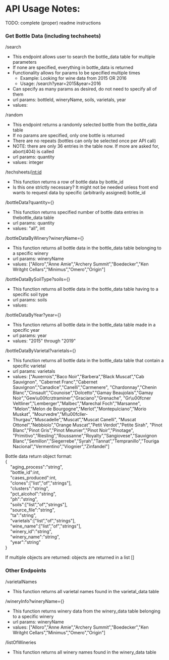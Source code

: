 # API Usage Notes:

TODO: complete (proper) readme instructions 


### Get Bottle Data (including techsheets)
/search
* This endpoint allows user to search the bottle_data table for multiple parameters
* If none are specified, everything in bottle_data is returned
* Functionality allows for params to be specified multiple times
    * Example: Looking for wine data from 2015 OR 2016
    * Usage: /search?year=2015&year=2016
* Can specify as many params as desired, do not need to specify all of them
* url params: bottleId, wineryName, soils, varietals, year
* values:

/random
* This endpoint returns a randomly selected bottle from the bottle_data table
* If no params are specified, only one bottle is returned
* There are no repeats (bottles can only be selected once per API call)
* NOTE: there are only 36 entries in the table now. If more are asked for, abort(404) is called
* url params: quantity
* values: integer

/techsheets/<int:id>
* This function returns a row of bottle data by bottle_id
* Is this one strictly necessary? It might not be needed unless front end wants to request data by specific (arbitrarily assigned) bottle_id

/bottleData?quantity={}
* This function returns specified number of bottle data entries in thebottle_data table
* url params: quantity
* values: "all", int

/bottleDataByWinery?wineryName={}
* This function returns all bottle data in the bottle_data table belonging to a specific winery
* url params: wineryName
* values: ["Alloro","Anne Amie","Archery Summit","Boedecker","Ken Writght Cellars","Minimus","Omero","Origin"]

/bottleDataBySoilType?soils={}
* This function returns all bottle data in the bottle_data table having to a specific soil type
* url params: soils
* values:

/bottleDataByYear?year={}
* This function returns all bottle data in the bottle_data table made in a specific year
* url params: year
* values: "2015" through "2019"

/bottleDataByVarietal?varietals={}
* This function returns all bottle data in the bottle_data table that contain a specific varietal
* url params: varietals
* values: ["Auxerrois","Baco Noir","Barbera","Black Muscat","Cab Sauvignon", "Cabernet Franc","Cabernet Sauvignon","Canadice","Canelli","Carmenere", "Chardonnay","Chenin Blanc","Cinsault","Counoise","Dolcetto","Gamay Beaujolais","Gamay Noir","Gew\u00fcrztraminer","Graciano","Grenache", "Gr\u00fcner Veltliner","Lemberger","Malbec","Marechal Foch","Marsanne", "Melon","Melon de Bourgogne","Merlot","Montepulciano","Morio Muskat", "Mourvedre","M\u00fcller-Thurgau","Muscadelle","Muscat","Muscat Canelli", "Muscat Ottonel","Nebbiolo","Orange Muscat","Petit Verdot","Petite Sirah", "Pinot Blanc","Pinot Gris","Pinot Meunier","Pinot Noir","Pinotage", "Primitivo","Riesling","Roussanne","Royalty","Sangiovese","Sauvignon Blanc","Semillon","Siegerrebe","Syrah","Tannat","Tempranillo","Touriga Nacional","Vermentino","Viognier","Zinfandel"]

Bottle data return object format:  
{  
&nbsp;&nbsp;&nbsp;&nbsp;"aging_process":"string",  
&nbsp;&nbsp;&nbsp;&nbsp;"bottle_id":int,  
&nbsp;&nbsp;&nbsp;&nbsp;"cases_produced":int,  
&nbsp;&nbsp;&nbsp;&nbsp;"clones":["list","of","strings"],  
&nbsp;&nbsp;&nbsp;&nbsp;"clusters":"string",  
&nbsp;&nbsp;&nbsp;&nbsp;"pct_alcohol":"string",  
&nbsp;&nbsp;&nbsp;&nbsp;"ph":"string",  
&nbsp;&nbsp;&nbsp;&nbsp;"soils":["list","of","strings"],  
&nbsp;&nbsp;&nbsp;&nbsp;"source_file":"string",  
&nbsp;&nbsp;&nbsp;&nbsp;"ta":"string",  
&nbsp;&nbsp;&nbsp;&nbsp;"varietals":["list","of","strings"],   
&nbsp;&nbsp;&nbsp;&nbsp;"wine_name":["list","of","strings"],  
&nbsp;&nbsp;&nbsp;&nbsp;"winery_id":"string",  
&nbsp;&nbsp;&nbsp;&nbsp;"winery_name":"string",  
&nbsp;&nbsp;&nbsp;&nbsp;"year":"string"  
}  

If multiple objects are returned: objects are returned in a list []


### Other Endpoints
/varietalNames
* This function returns all varietal names found in the varietal_data table

/wineryInfo?wineryName={}
* This function returns winery data from the winery_data table belonging to a specific winery
* url params: wineryName
* values: ["Alloro","Anne Amie","Archery Summit","Boedecker","Ken Writght Cellars","Minimus","Omero","Origin"]

/listOfWineries
* This function returns all winery names found in the winery_data table

